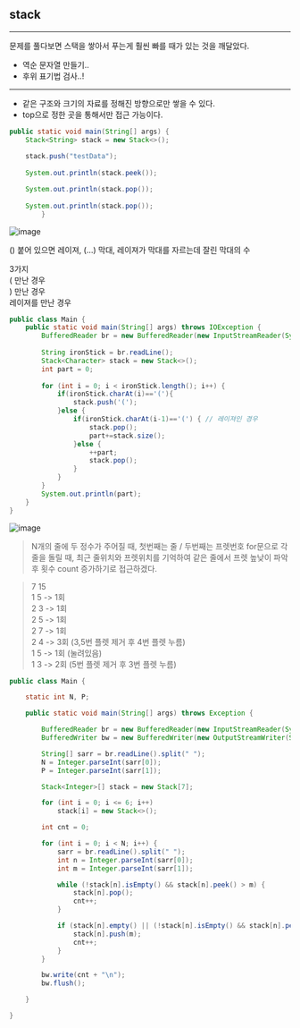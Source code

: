 ## stack
---
문제를 풀다보면 스택을 쌓아서 푸는게 훨씬 빠를 때가 있는 것을 깨달았다.
- 역순 문자열 만들기..
- 후위 표기법 검사..!
---
- 같은 구조와 크기의 자료를 정해진 방향으로만 쌓을 수 있다.
- top으로 정한 곳을 통해서만 접근 가능이다.

```java
public static void main(String[] args) {
    Stack<String> stack = new Stack<>();
    
    stack.push("testData");
    
    System.out.println(stack.peek());

    System.out.println(stack.pop());
    
    System.out.println(stack.pop());
        }
```

![image](https://blog.kakaocdn.net/dn/Yz5uV/btqELyK5mOY/xfQD0KlF9DHwBDK2QkhePK/img.png)


() 붙어 있으면 레이져,
(...)  막대, 레이져가 막대를 자르는데 잘린 막대의 수

3가지
<br>
( 만난 경우
<br>
) 만난 경우
<br>
레이져를 만난 경우
<br>

```java
public class Main {
    public static void main(String[] args) throws IOException {
        BufferedReader br = new BufferedReader(new InputStreamReader(System.in));
        
        String ironStick = br.readLine();
        Stack<Character> stack = new Stack<>();
        int part = 0;
        
        for (int i = 0; i < ironStick.length(); i++) {
            if(ironStick.charAt(i)=='('){
                stack.push('(');
            }else {
                if(ironStick.charAt(i-1)=='(') { // 레이져인 경우
                    stack.pop();
                    part+=stack.size();
                }else {
                    ++part;
                    stack.pop();
                }
            }
        }
        System.out.println(part);
    }
}
```

![image](https://img1.daumcdn.net/thumb/R1280x0/?scode=mtistory2&fname=https%3A%2F%2Fblog.kakaocdn.net%2Fdn%2Fc2SyeX%2FbtrkJnvWcpx%2FlzDiueCnEMJRFNbHgqrlDk%2Fimg.png)

> N개의 줄에 두 정수가 주어질 때, 첫번째는 줄 / 두번째는 프렛번호
> for문으로 각 줄을 돌릴 때, 최근 줄위치와 프렛위치를 기억하여
> 같은 줄에서 프렛 높낮이 파악 후 횟수 count 증가하기로 접근하겠다.

> 7 15
> <br>
> 1 5 -> 1회
> <br>
> 2 3 -> 1회
> <br>
> 2 5 -> 1회
> <br>
> 2 7 -> 1회
> <br>
> 2 4 -> 3회 (3,5번 플렛 제거 후 4번 플렛 누름)
> <br>
> 1 5 -> 1회 (눌려있음)
> <br>
> 1 3 -> 2회 (5번 플렛 제거 후  3번 플렛 누름)

```java
public class Main {

	static int N, P;

	public static void main(String[] args) throws Exception {

		BufferedReader br = new BufferedReader(new InputStreamReader(System.in));
		BufferedWriter bw = new BufferedWriter(new OutputStreamWriter(System.out));

		String[] sarr = br.readLine().split(" ");
		N = Integer.parseInt(sarr[0]);
		P = Integer.parseInt(sarr[1]);

		Stack<Integer>[] stack = new Stack[7];

		for (int i = 0; i <= 6; i++)
			stack[i] = new Stack<>();

		int cnt = 0;

		for (int i = 0; i < N; i++) {
			sarr = br.readLine().split(" ");
			int n = Integer.parseInt(sarr[0]);
			int m = Integer.parseInt(sarr[1]);

			while (!stack[n].isEmpty() && stack[n].peek() > m) {
				stack[n].pop();
				cnt++;
			}

			if (stack[n].empty() || (!stack[n].isEmpty() && stack[n].peek() < m)) {
				stack[n].push(m);
				cnt++;
			}
		}

		bw.write(cnt + "\n");
		bw.flush();

	}

}
```

